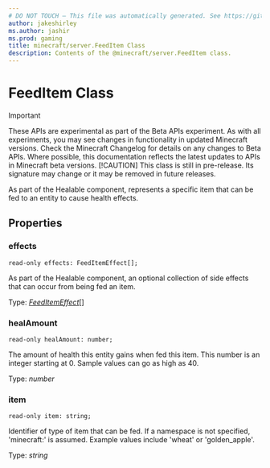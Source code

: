 ```yaml
---
# DO NOT TOUCH — This file was automatically generated. See https://github.com/mojang/minecraftapidocsgenerator to modify descriptions, examples, etc.
author: jakeshirley
ms.author: jashir
ms.prod: gaming
title: minecraft/server.FeedItem Class
description: Contents of the @minecraft/server.FeedItem class.
---
```

# FeedItem Class
>[!IMPORTANT]
>These APIs are experimental as part of the Beta APIs experiment. As with all experiments, you may see changes in functionality in updated Minecraft versions. Check the Minecraft Changelog for details on any changes to Beta APIs. Where possible, this documentation reflects the latest updates to APIs in Minecraft beta versions.
> [!CAUTION]
> This class is still in pre-release.  Its signature may change or it may be removed in future releases.

As part of the Healable component, represents a specific item that can be fed to an entity to cause health effects.

## Properties

### **effects**
`read-only effects: FeedItemEffect[];`

As part of the Healable component, an optional collection of side effects that can occur from being fed an item.

Type: [*FeedItemEffect*](FeedItemEffect.md)[]

### **healAmount**
`read-only healAmount: number;`

The amount of health this entity gains when fed this item. This number is an integer starting at 0. Sample values can go as high as 40.

Type: *number*

### **item**
`read-only item: string;`

Identifier of type of item that can be fed. If a namespace is not specified, 'minecraft:' is assumed. Example values include 'wheat' or 'golden_apple'.

Type: *string*
